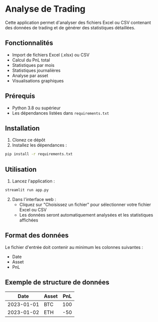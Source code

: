 # Analyse de Trading

Cette application permet d'analyser des fichiers Excel ou CSV contenant des données de trading et de générer des statistiques détaillées.

## Fonctionnalités

- Import de fichiers Excel (.xlsx) ou CSV
- Calcul du PnL total
- Statistiques par mois
- Statistiques journalières
- Analyse par asset
- Visualisations graphiques

## Prérequis

- Python 3.8 ou supérieur
- Les dépendances listées dans `requirements.txt`

## Installation

1. Clonez ce dépôt
2. Installez les dépendances :
```bash
pip install -r requirements.txt
```

## Utilisation

1. Lancez l'application :
```bash
streamlit run app.py
```

2. Dans l'interface web :
   - Cliquez sur "Choisissez un fichier" pour sélectionner votre fichier Excel ou CSV
   - Les données seront automatiquement analysées et les statistiques affichées

## Format des données

Le fichier d'entrée doit contenir au minimum les colonnes suivantes :
- Date
- Asset
- PnL

## Exemple de structure de données

| Date       | Asset | PnL   |
|------------|-------|-------|
| 2023-01-01 | BTC   | 100   |
| 2023-01-02 | ETH   | -50   | 
